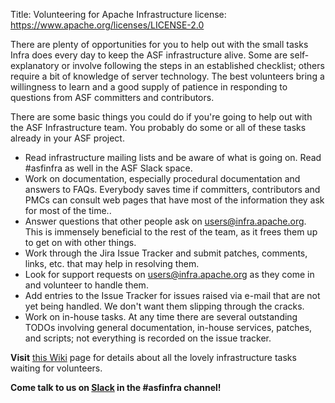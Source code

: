 Title: Volunteering for Apache Infrastructure
license: https://www.apache.org/licenses/LICENSE-2.0


There are plenty of opportunities for you to help out with the small tasks Infra does every day to keep the ASF infrastructure alive. Some are self-explanatory or involve following the steps in an established checklist; others require a bit of knowledge of server technology. The best volunteers bring a willingness to learn and a good supply of patience in responding to questions from ASF committers and contributors.

There are some basic things you could do if you're going to help out with the ASF Infrastructure team. You probably do some or all of these tasks already in your ASF project.

  - Read infrastructure mailing lists and be aware of what is going on. Read #asfinfra as well in the ASF Slack space.
  - Work on documentation, especially procedural documentation and answers to FAQs. Everybody saves time if committers, contributors and PMCs can consult web pages that have most of the information they ask for most of the time..
  - Answer questions that other people ask on users@infra.apache.org. This is immensely beneficial to the rest of the team, as it frees them up to get on with other things.
  - Work through the Jira Issue Tracker and submit patches, comments, links, etc. that may help in resolving them.
  - Look for support requests on users@infra.apache.org as they come in and volunteer to handle them.
  - Add entries to the Issue Tracker for issues raised via e-mail that are not yet being handled. We don't want them slipping through the cracks.
  - Work on in-house tasks. At any time there are several outstanding TODOs involving general documentation, in-house services, patches, and scripts; not everything is recorded on the issue tracker.
  
**Visit** <a href="https://cwiki.apache.org/confluence/display/INFRA/Infra+Volunteers+and+Roles" target="_blank">this Wiki</a> page for details about all the lovely infrastructure tasks waiting for volunteers.
  
**Come talk to us on [Slack](https://the-asf.slack.com/) in the #asfinfra channel!**

